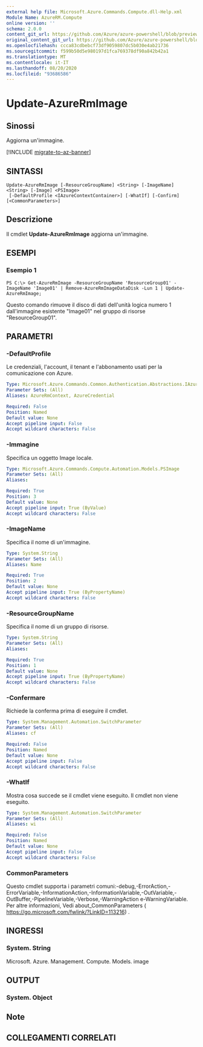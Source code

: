 ```yaml
---
external help file: Microsoft.Azure.Commands.Compute.dll-Help.xml
Module Name: AzureRM.Compute
online version: ''
schema: 2.0.0
content_git_url: https://github.com/Azure/azure-powershell/blob/preview/src/ResourceManager/Compute/Stack/Commands.Compute/help/Update-AzureRmImage.md
original_content_git_url: https://github.com/Azure/azure-powershell/blob/preview/src/ResourceManager/Compute/Stack/Commands.Compute/help/Update-AzureRmImage.md
ms.openlocfilehash: ccca83cdbebcf73df9059807dc5b030e4ab21736
ms.sourcegitcommit: f599b50d5e980197d1fca769378df90a842b42a1
ms.translationtype: MT
ms.contentlocale: it-IT
ms.lasthandoff: 08/20/2020
ms.locfileid: "93686586"
---
```

# Update-AzureRmImage

## Sinossi
Aggiorna un'immagine.

[!INCLUDE [migrate-to-az-banner](../../includes/migrate-to-az-banner.md)]

## SINTASSI

```
Update-AzureRmImage [-ResourceGroupName] <String> [-ImageName] <String> [-Image] <PSImage>
 [-DefaultProfile <IAzureContextContainer>] [-WhatIf] [-Confirm] [<CommonParameters>]
```

## Descrizione
Il cmdlet **Update-AzureRmImage** aggiorna un'immagine.

## ESEMPI

### Esempio 1
```
PS C:\> Get-AzureRmImage -ResourceGroupName 'ResourceGroup01' -ImageName 'Image01' | Remove-AzureRmImageDataDisk -Lun 1 | Update-AzureRmImage;
```

Questo comando rimuove il disco di dati dell'unità logica numero 1 dall'immagine esistente "Image01" nel gruppo di risorse "ResourceGroup01".

## PARAMETRI

### -DefaultProfile
Le credenziali, l'account, il tenant e l'abbonamento usati per la comunicazione con Azure.

```yaml
Type: Microsoft.Azure.Commands.Common.Authentication.Abstractions.IAzureContextContainer
Parameter Sets: (All)
Aliases: AzureRmContext, AzureCredential

Required: False
Position: Named
Default value: None
Accept pipeline input: False
Accept wildcard characters: False
```

### -Immagine
Specifica un oggetto Image locale.

```yaml
Type: Microsoft.Azure.Commands.Compute.Automation.Models.PSImage
Parameter Sets: (All)
Aliases: 

Required: True
Position: 3
Default value: None
Accept pipeline input: True (ByValue)
Accept wildcard characters: False
```

### -ImageName
Specifica il nome di un'immagine.

```yaml
Type: System.String
Parameter Sets: (All)
Aliases: Name

Required: True
Position: 2
Default value: None
Accept pipeline input: True (ByPropertyName)
Accept wildcard characters: False
```

### -ResourceGroupName
Specifica il nome di un gruppo di risorse.

```yaml
Type: System.String
Parameter Sets: (All)
Aliases: 

Required: True
Position: 1
Default value: None
Accept pipeline input: True (ByPropertyName)
Accept wildcard characters: False
```

### -Confermare
Richiede la conferma prima di eseguire il cmdlet.

```yaml
Type: System.Management.Automation.SwitchParameter
Parameter Sets: (All)
Aliases: cf

Required: False
Position: Named
Default value: None
Accept pipeline input: False
Accept wildcard characters: False
```

### -WhatIf
Mostra cosa succede se il cmdlet viene eseguito.
Il cmdlet non viene eseguito.

```yaml
Type: System.Management.Automation.SwitchParameter
Parameter Sets: (All)
Aliases: wi

Required: False
Position: Named
Default value: None
Accept pipeline input: False
Accept wildcard characters: False
```

### CommonParameters
Questo cmdlet supporta i parametri comuni:-debug,-ErrorAction,-ErrorVariable,-InformationAction,-InformationVariable,-OutVariable,-OutBuffer,-PipelineVariable,-Verbose,-WarningAction e-WarningVariable. Per altre informazioni, Vedi about_CommonParameters ( https://go.microsoft.com/fwlink/?LinkID=113216) .

## INGRESSI

### System. String
Microsoft. Azure. Management. Compute. Models. image

## OUTPUT

### System. Object

## Note

## COLLEGAMENTI CORRELATI

